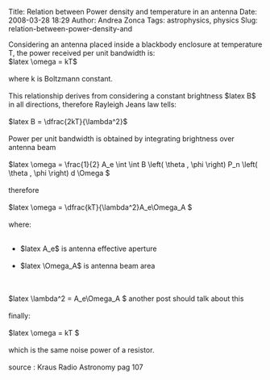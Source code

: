 Title: Relation between Power density and temperature in an antenna
Date: 2008-03-28 18:29
Author: Andrea Zonca
Tags: astrophysics, physics
Slug: relation-between-power-density-and

<p>
 Considering an antenna placed inside a blackbody enclosure at temperature T, the power received per unit bandwidth is:
 <br/>
 $latex \omega = kT$
 <br/>
 <br/>
 where k is Boltzmann constant.
 <br/>
 <br/>
 This relationship derives from considering a constant brightness $latex B$ in all directions, therefore Rayleigh Jeans law tells:
 <br/>
 <br/>
 $latex B = \dfrac{2kT}{\lambda^2}$
 <br/>
 <br/>
 Power per unit bandwidth is obtained by integrating brightness over antenna beam
 <br/>
 <br/>
 $latex \omega = \frac{1}{2} A_e \int \int B \left( \theta , \phi \right) P_n \left( \theta , \phi \right) d \Omega  $
 <br/>
 <br/>
 therefore
 <br/>
 <br/>
 $latex \omega = \dfrac{kT}{\lambda^2}A_e\Omega_A $
 <br/>
 <br/>
 where:
 <br/>
</p>
<ul>
 <br/>
 <li>
  $latex A_e$ is antenna effective aperture
 </li>
 <br/>
 <li>
  $latex \Omega_A$ is antenna beam area
 </li>
 <br/>
</ul>
<br/>
$latex \lambda^2 = A_e\Omega_A $ another post should talk about this
<br/>
<br/>
finally:
<br/>
<br/>
$latex \omega = kT $
<br/>
<br/>
which is the same noise power of a resistor.
<br/>
<br/>
source : Kraus Radio Astronomy pag 107
